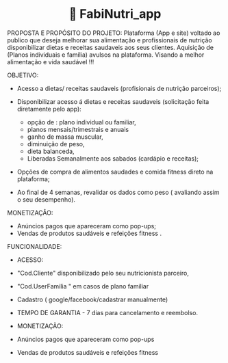 <h1 align = "center"> 📁 FabiNutri_app </h1>

PROPOSTA E PROPÓSITO DO PROJETO:
Plataforma (App e site) voltado ao publico que deseja melhorar sua alimentação e profissionais de nutrição disponibilizar dietas e receitas saudaveis aos seus clientes.
Aquisição de (Planos individuais e família) avulsos na plataforma. Visando a melhor alimentação e vida saudável !!!


OBJETIVO:
- Acesso a dietas/ receitas saudaveis (profisionais de nutrição parceiros);
  
- Disponibilizar acesso á dietas e receitas saudaveis (solicitação feita diretamente pelo app):
   - opção de : plano individual ou familiar,
   - planos mensais/trimestrais e anuais
   - ganho de massa muscular,
   - diminuição de peso,
   - dieta balanceda,
   - Liberadas Semanalmente aos sabados (cardápio e receitas);
     
- Opções de compra de alimentos saudades e comida fitness direto na plataforma;
  
- Ao final de 4 semanas, revalidar os dados como peso ( avaliando assim o seu desempenho).


MONETIZAÇÃO:
 - Anúncios pagos que apareceram como pop-ups;
 - Vendas de produtos saudáveis e refeições fitness .


FUNCIONALIDADE:
- ACESSO:
- "Cod.Cliente" disponibilizado pelo seu nutricionista parceiro,
- "Cod.UserFamilia " em casos de plano familiar
- Cadastro ( google/facebook/cadastrar manualmente)


- TEMPO DE GARANTIA - 7 dias para cancelamento e reembolso.

- MONETIZAÇÃO:
 - Anúncios pagos que apareceram como pop-ups
 - Vendas de produtos saudáveis e refeições fitness 







